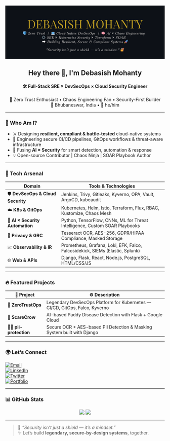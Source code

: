 <p align="center">
  <img src="./banner-github.png" alt="Debasish Mohanty - GitHub Banner" />
</p>

<h2 align="center">Hey there 👋, I'm <strong>Debasish Mohanty</strong></h2>
<h4 align="center">🛠️ Full-Stack SRE × DevSecOps × Cloud Security Engineer</h4>

<p align="center">
  🌱 Zero Trust Enthusiast • Chaos Engineering Fan • Security-First Builder<br>
  📍 Bhubaneswar, India • 💬 he/him
</p>

---

### 🧠 Who Am I?

- ⚔️ Designing **resilient, compliant & battle-tested** cloud-native systems
- 🔐 Engineering secure CI/CD pipelines, GitOps workflows & threat-aware infrastructure
- 🤖 Fusing **AI × Security** for smart detection, automation & response
- 💡 Open-source Contributor | Chaos Ninja | SOAR Playbook Author

---

### 🧰 Tech Arsenal

| Domain                         | Tools & Technologies                                                                 |
|---------------------------------|---------------------------------------------------------------------------------------|
| 🛡️ **DevSecOps & Cloud Security** | Jenkins, Trivy, Gitleaks, Kyverno, OPA, Vault, ArgoCD, kubeaudit                     |
| ☁️ **K8s & GitOps**                | Kubernetes, Helm, Istio, Terraform, Flux, RBAC, Kustomize, Chaos Mesh                |
| 🤖 **AI × Security Automation**    | Python, TensorFlow, CNNs, ML for Threat Intelligence, Custom SOAR Playbooks          |
| 🔐 **Privacy & GRC**               | Tesseract OCR, AES-256, GDPR/HIPAA Compliance, Masked Storage                        |
| 📈 **Observability & IR**         | Prometheus, Grafana, Loki, EFK, Falco, Falcosidekick, SIEMs (Elastic, Splunk)       |
| 🌐 **Web & APIs**                  | Django, Flask, React, Node.js, PostgreSQL, HTML/CSS/JS                              |

---

### 🔥 Featured Projects

| 🚀 Project          | ⚙️ Description                                                                 |
|---------------------|---------------------------------------------------------------------------------|
| 🔐 **ZeroTrustOps** | Legendary DevSecOps Platform for Kubernetes — CI/CD, GitOps, Falco, Kyverno     |
| 🌾 **ScareCrow**    | AI-based Paddy Disease Detection with Flask + Google Cloud                      |
| 🕵️‍♂️ **pii-protection** | Secure OCR + AES-based PII Detection & Masking System built with Django           |

---

### 🌍 Let’s Connect

[![Email](https://img.shields.io/badge/Email-debasishm8765@gmail.com-red?style=flat-square&logo=gmail)](mailto:debasishm8765@gmail.com)  
[![LinkedIn](https://img.shields.io/badge/LinkedIn-Debasish%20Mohanty-blue?style=flat-square&logo=linkedin)](https://www.linkedin.com/in/debasish-mohanty-8765d)  
[![Twitter](https://img.shields.io/badge/Twitter-Coming_Soon-1DA1F2?style=flat-square&logo=twitter)]()  
[![Portfolio](https://img.shields.io/badge/Portfolio-Coming_Soon-orange?style=flat-square&logo=web)]()

---

### 📊 GitHub Stats

<p align="center">
  <img src="https://github-readme-stats.vercel.app/api?username=Debasish-87&show_icons=true&theme=radical" width="48%" />
  <img src="https://github-readme-stats.vercel.app/api/top-langs/?username=Debasish-87&layout=compact&theme=radical" width="48%" />
</p>

---

> 🧠 _“Security isn’t just a shield — it’s a mindset.”_  
> ✨ Let’s build **legendary, secure-by-design systems**, together.
